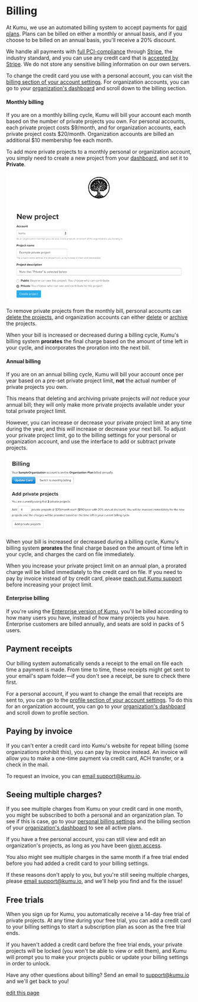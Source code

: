 # Billing

At Kumu, we use an automated billing system to accept payments for [paid plans](/overview/accounts-and-plans.html). Plans can be billed on either a monthly or annual basis, and if you choose to be billed on an annual basis, you'll receive a 20% discount.

We handle all payments with [full PCI-compliance](https://www.pcisecuritystandards.org/) through [Stripe](https://stripe.com/), the industry standard, and you can use any credit card that is [accepted by Stripe](https://stripe.com/payments/payment-methods-guide#cards). We do not store any sensitive billing information on our own servers.

To change the credit card you use with a personal account, you can visit the [billing section of your account settings](https://kumu.io/settings#billing). For organization accounts, you can go to your [organization's dashboard](/overview/dashboard.html#organization-dashboard) and scroll down to the billing section.

#### Monthly billing

If you are on a monthly billing cycle, Kumu will bill your account each month based on the number of private projects you own. For personal accounts, each private project costs $9/month, and for organization accounts, each private project costs $20/month. Organization accounts are billed an additional $10 membership fee each month.

To add more private projects to a monthly personal or organization account, you simply need to create a new project from your [dashboard](/overview/dashboard.html), and set it to **Private**.

![New private project](/images/new-private-project.png)

To remove private projects from the monthly bill, personal accounts can [delete the projects](/faq/how-do-i-delete-a-project.html), and organization accounts can either [delete](/faq/how-do-i-delete-a-project-map-or-view.html) or [archive](/guides/archiving-projects.html) the projects.

When your bill is increased or decreased during a billing cycle, Kumu's billing system **prorates** the final charge based on the amount of time left in your cycle, and incorporates the proration into the next bill.


#### Annual billing

If you are on an annual billing cycle, Kumu will bill your account once per year based on a pre-set private project limit, **not** the actual number of private projects you own.

This means that deleting and archiving private projects _will not_ reduce your annual bill; they will only make more private projects available under your total private project limit.

However, you can increase or decrease your private project limit at any time during the year, and this _will_ increase or decrease your next bill. To adjust your private project limit, go to the billing settings for your personal or organization account, and use the interface to add or subtract private projects.

![Annual project limit](/images/billing-settings-annual-organization.png)

When your bill is increased or decreased during a billing cycle, Kumu's billing system **prorates** the final charge based on the amount of time left in your cycle, and charges the card on file immediately.

<p class="alert alert-warning">
When you increase your private project limit on an annual plan, a prorated charge will be billed immediately to the credit card on file. If you need to pay by invoice instead of by credit card, please <a class="alert-link" href="mailto:support@kumu.io">reach out Kumu support</a> before increasing your project limit.
</p>


#### Enterprise billing

If you're using the [Enterprise version of Kumu](/overview/accounts-and-plans.html#enterprise-version), you'll be billed according to how many users you have, instead of how many projects you have. Enterprise customers are billed annually, and seats are sold in packs of 5 users.


## Payment receipts

Our billing system automatically sends a receipt to the email on file each time a payment is made. From time to time, these receipts might get sent to your email's spam folder—if you don't see a receipt, be sure to check there first.

For a personal account, if you want to change the email that receipts are sent to, you can go to the [profile section of your account settings](https://kumu.io/settings#profile). To do this for an organization account, you can go to your [organization's dashboard](/overview/dashboard.html#organization-dashboard) and scroll down to profile section.


## Paying by invoice

If you can't enter a credit card into Kumu's website for repeat billing (some organizations prohibit this), you can pay by invoice instead. An invoice will allow you to make a one-time payment via credit card, ACH transfer, or a check in the mail.

To request an invoice, you can [email support@kumu.io](mailto:support@kumu.io).


## Seeing multiple charges?

If you see multiple charges from Kumu on your credit card in one month, you might be subscribed to both a personal and an organization plan. To see if this is case, go to your [personal billing settings](https://kumu.io/settings#billing) and the billing section of your [organization's dashboard](/overview/dashboard.html#organization-dashboard) to see all active plans.

<p class="alert alert-info">
  If you have a free personal account, you can still view and edit an organization's projects, as long as you have been <a class="alert-link" href="/guides/organizations.html#adding-users-to-an-organization">given access</a>.
</p>

You also might see multiple charges in the same month if a free trial ended before you had added a credit card to your billing settings.

If these reasons don't apply to you, but you're still seeing multiple charges, please [email support@kumu.io](mailto:support@kumu.io), and we'll help you find and fix the issue!


## Free trials

When you sign up for Kumu, you automatically receive a 14-day free trial of private projects. At any time during your free trial, you can add a credit card to your billing settings to start a subscription plan as soon as the free trial ends.

If you haven't added a credit card before the free trial ends, your private projects will be locked (you won't be able to view or edit them), and Kumu will prompt you to make your projects public or update your billing settings in order to unlock.

<p class="alert alert-success">
  Have any other questions about billing? Send an email to <a class="alert-link" href="mailto:support@kumu.io">support@kumu.io</a> and we'll get back to you!
</p>


<span class="edit-link"><a href="https://github.com/kumu/docs/blob/master/overview/billing.md" target="_blank"><i class="fa fa-github"></i> edit this page</a></span>
